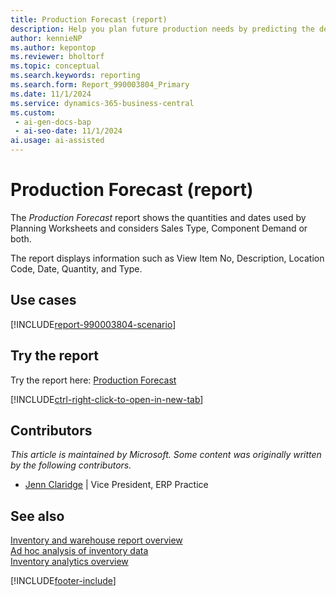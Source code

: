 ```yaml
---
title: Production Forecast (report)
description: Help you plan future production needs by predicting the demand for items based on historical data and other factors. Use the report to help ensure that production schedules align with anticipated sales and inventory requirements.
author: kennieNP
ms.author: kepontop
ms.reviewer: bholtorf
ms.topic: conceptual
ms.search.keywords: reporting
ms.search.form: Report_990003804_Primary
ms.date: 11/1/2024
ms.service: dynamics-365-business-central
ms.custom:
 - ai-gen-docs-bap
 - ai-seo-date: 11/1/2024
ai.usage: ai-assisted
---
```


# Production Forecast (report)

The *Production Forecast* report shows the quantities and dates used by Planning Worksheets and considers Sales Type, Component Demand or both.

The report displays information such as View Item No, Description, Location Code, Date, Quantity, and Type.


## Use cases

[!INCLUDE[report-990003804-scenario](../includes/report-990003804-scenario-include.md)]


<!-- 

Prompt

Below is a report in an ERP system. Provide 3-4 use cases for different personas working with inventory and manufacturing.

Format like this:    
  
As a <persona>, use the report to    
* use case 1  
* use case 2    

Do not capitalize the persona names. 

Do not start lines with "Use the data to"

## Report name
Production Forecast

## Report description
The *Production Forecast* report shows the quantities and dates used by Planning Worksheets and considers Sales Type, Component Demand or both.
The report displays information such as View Item No, Description, Location Code, Date, Quantity, and Type.

### What the report does

### Use cases
Help you plan future production needs by predicting the demand for items based on historical data and other factors. Use the report to help ensure that production schedules align with anticipated sales and inventory requirements.

Please include your data sources and URLs

-->


## Try the report

Try the report here: [Production Forecast](https://businesscentral.dynamics.com?report=990003804)

[!INCLUDE[ctrl-right-click-to-open-in-new-tab](../includes/ctrl-right-click-to-open-in-new-tab.md)]


## Contributors

*This article is maintained by Microsoft. Some content was originally written by the following contributors.*

* [Jenn Claridge](https://www.linkedin.com/in/jenn-morton-sabre/) | Vice President, ERP Practice


## See also

[Inventory and warehouse report overview](../inventory-WMS-reports.md)   
[Ad hoc analysis of inventory data](../ad-hoc-analysis-inventory.md)   
[Inventory analytics overview](../inventory-analytics-overview.md)  

[!INCLUDE[footer-include](../includes/footer-banner.md)]